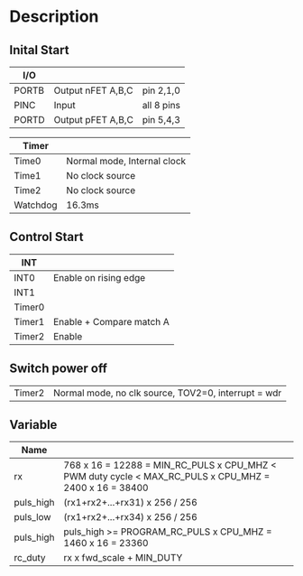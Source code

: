 # Description

## Inital Start

| I/O   |                   |           |
| ---   | ---               | ---       |
| PORTB | Output nFET A,B,C | pin 2,1,0 |
| PINC  | Input             | all 8 pins|
| PORTD | Output pFET A,B,C | pin 5,4,3 |

| Timer    |                             |
| ---      | ---                         |
| Time0    | Normal mode, Internal clock |
| Time1    | No clock source             |
| Time2    | No clock source             |
| Watchdog | 16.3ms                      |

## Control Start

| INT    |                          |
| ---    | ---                      |
| INT0   | Enable on rising edge    |
| INT1   |                          |
| Timer0 |                          |
| Timer1 | Enable + Compare match A |
| Timer2 | Enable                   |

## Switch power off

|||
| --     | -- |
| Timer2 | Normal mode, no clk source, TOV2=0, interrupt = wdr |

## Variable

| Name  ||
| ---   | --- |
| rx    | 768 x 16 = 12288 = MIN_RC_PULS x CPU_MHZ < PWM duty cycle < MAX_RC_PULS x CPU_MHZ = 2400 x 16 = 38400 |
| puls_high | (rx1+rx2+...+rx31) x 256 / 256 |
| puls_low | (rx1+rx2+...+rx34) x 256 / 256 |
| puls_high | puls_high >= PROGRAM_RC_PULS x CPU_MHZ = 1460 x 16 = 23360 |
| rc_duty   | rx x fwd_scale + MIN_DUTY |
